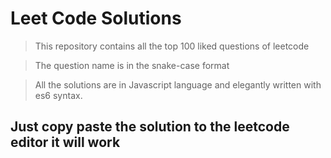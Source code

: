 # Leet Code Solutions

> This repository contains all the top 100 liked questions of leetcode

> The question name is in the snake-case format

> All the solutions are in Javascript language and elegantly written with es6 syntax.

## Just copy paste the solution to the leetcode editor it will work

